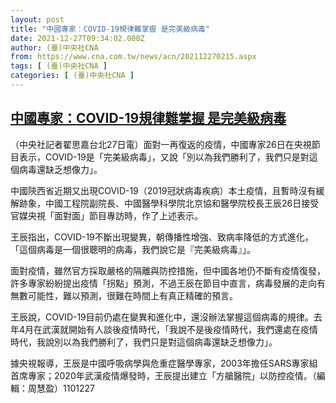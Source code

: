 ```yaml
---
layout: post
title: "中國專家：COVID-19規律難掌握 是完美級病毒"
date: 2021-12-27T09:34:02.000Z
author: (臺)中央社CNA
from: https://www.cna.com.tw/news/acn/202112270215.aspx
tags: [ (臺)中央社CNA ]
categories: [ (臺)中央社CNA ]
---
```

<!--1640597642000-->
[中國專家：COVID-19規律難掌握 是完美級病毒](https://www.cna.com.tw/news/acn/202112270215.aspx)
------

<div>
<div></div><div><p>（中央社記者翟思嘉台北27日電）面對一再復返的疫情，中國專家26日在央視節目表示，COVID-19是「完美級病毒」，又說「別以為我們勝利了，我們只是對這個病毒還缺乏想像力」。</p><p>中國陝西省近期又出現COVID-19（2019冠狀病毒疾病）本土疫情，且暫時沒有緩解跡象，中國工程院副院長、中國醫學科學院北京協和醫學院校長王辰26日接受官媒央視「面對面」節目專訪時，作了上述表示。</p><p>王辰指出，COVID-19不斷出現變異，朝傳播性增強、致病率降低的方式進化，「這個病毒是一個很聰明的病毒，我們說它是『完美級病毒』」。</p><p>面對疫情，雖然官方採取嚴格的隔離與防控措施，但中國各地仍不斷有疫情復發，許多專家紛紛提出疫情「拐點」預測，不過王辰在節目中直言，病毒發展的走向有無數可能性，難以預測，很難在時間上有真正精確的預言。</p><p>王辰說，COVID-19目前仍處在變異和進化中，還沒辦法掌握這個病毒的規律。去年4月在武漢就開始有人談後疫情時代，「我說不是後疫情時代，我們還處在疫情時代，我說別以為我們勝利了，我們只是對這個病毒還缺乏想像力」。</p><p>據央視報導，王辰是中國呼吸病學與危重症醫學專家，2003年擔任SARS專家組首席專家；2020年武漢疫情爆發時，王辰提出建立「方艙醫院」以防控疫情。（編輯：周慧盈）1101227</p></div>
</div>
